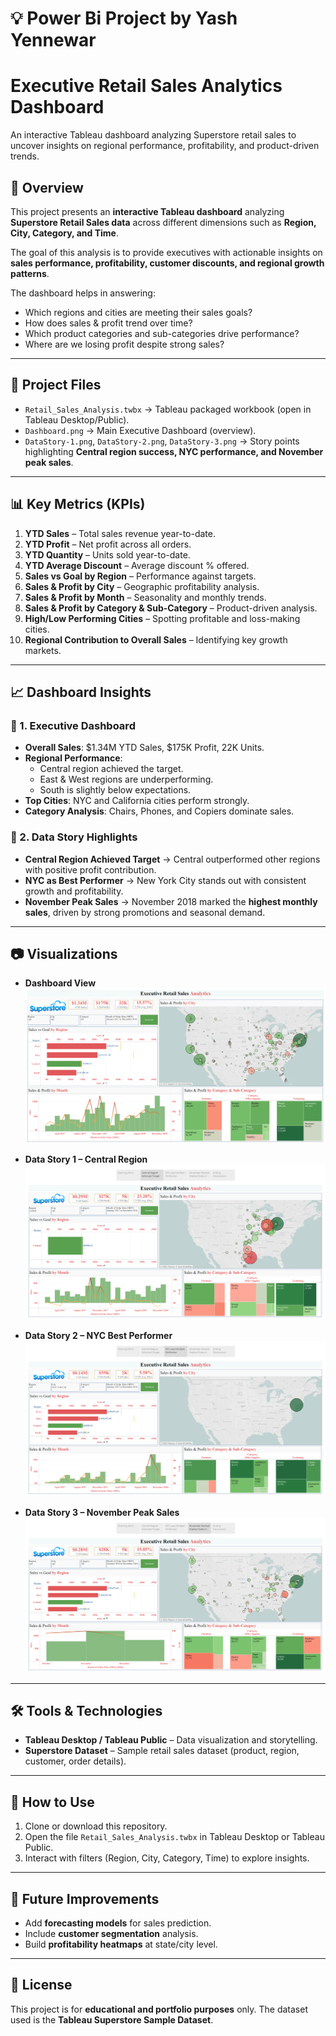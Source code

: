 # 💡 Power Bi Project by Yash Yennewar

# **Executive Retail Sales Analytics Dashboard**
An interactive Tableau dashboard analyzing Superstore retail sales to uncover insights on regional performance, profitability, and product-driven trends.

## 📌 Overview
This project presents an **interactive Tableau dashboard** analyzing **Superstore Retail Sales data** across different dimensions such as **Region, City, Category, and Time**.  

The goal of this analysis is to provide executives with actionable insights on **sales performance, profitability, customer discounts, and regional growth patterns**.  

The dashboard helps in answering:
- Which regions and cities are meeting their sales goals?  
- How does sales & profit trend over time?  
- Which product categories and sub-categories drive performance?  
- Where are we losing profit despite strong sales?  

---

## 📂 Project Files
- `Retail_Sales_Analysis.twbx` → Tableau packaged workbook (open in Tableau Desktop/Public).  
- `Dashboard.png` → Main Executive Dashboard (overview).  
- `DataStory-1.png`, `DataStory-2.png`, `DataStory-3.png` → Story points highlighting **Central region success, NYC performance, and November peak sales**.  

---

## 📊 Key Metrics (KPIs)
1. **YTD Sales** – Total sales revenue year-to-date.  
2. **YTD Profit** – Net profit across all orders.  
3. **YTD Quantity** – Units sold year-to-date.  
4. **YTD Average Discount** – Average discount % offered.  
5. **Sales vs Goal by Region** – Performance against targets.  
6. **Sales & Profit by City** – Geographic profitability analysis.  
7. **Sales & Profit by Month** – Seasonality and monthly trends.  
8. **Sales & Profit by Category & Sub-Category** – Product-driven analysis.  
9. **High/Low Performing Cities** – Spotting profitable and loss-making cities.  
10. **Regional Contribution to Overall Sales** – Identifying key growth markets.  

---

## 📈 Dashboard Insights
### 🔹 1. Executive Dashboard
- **Overall Sales**: $1.34M YTD Sales, $175K Profit, 22K Units.  
- **Regional Performance**:  
  - Central region achieved the target.  
  - East & West regions are underperforming.  
  - South is slightly below expectations.  
- **Top Cities**: NYC and California cities perform strongly.  
- **Category Analysis**: Chairs, Phones, and Copiers dominate sales.  

### 🔹 2. Data Story Highlights
- **Central Region Achieved Target** → Central outperformed other regions with positive profit contribution.  
- **NYC as Best Performer** → New York City stands out with consistent growth and profitability.  
- **November Peak Sales** → November 2018 marked the **highest monthly sales**, driven by strong promotions and seasonal demand.  

---

## 📷 Visualizations
- **Dashboard View**  
  ![Dashboard](Screenshots/Dashboard.png)  

- **Data Story 1 – Central Region**  
  ![Central Region](Screenshots/DataStory-1.png)  

- **Data Story 2 – NYC Best Performer**  
  ![NYC Performance](Screenshots/DataStory-2.png)  

- **Data Story 3 – November Peak Sales**  
  ![November Sales](Screenshots/DataStory-3.png)  

---

## 🛠️ Tools & Technologies
- **Tableau Desktop / Tableau Public** – Data visualization and storytelling.  
- **Superstore Dataset** – Sample retail sales dataset (product, region, customer, order details).  

---

## 🚀 How to Use
1. Clone or download this repository.  
2. Open the file `Retail_Sales_Analysis.twbx` in Tableau Desktop or Tableau Public.  
3. Interact with filters (Region, City, Category, Time) to explore insights.  

---

## 📌 Future Improvements
- Add **forecasting models** for sales prediction.  
- Include **customer segmentation** analysis.  
- Build **profitability heatmaps** at state/city level.  

---

## 📜 License
This project is for **educational and portfolio purposes** only. The dataset used is the **Tableau Superstore Sample Dataset**.
